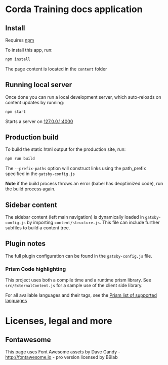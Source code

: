 # Corda Training docs application

## Install

Requires [npm](https://www.npmjs.com/get-npm)

To install this app, run:

```sh
npm install
```

The page content is located in the `content` folder


## Running local server

Once done you can run a local development server, which auto-reloads on content updates by running:

```sh
npm start
```
Starts a server on [127.0.0.1:4000](http://127.0.0.1:4000)

## Production build

To build the static html output for the production site, run:

```sh
npm run build
```

The `--prefix-paths` option will construct links using the path_prefix specified in the `gatsby-config.js`

**Note** if the build process throws an error (babel has deoptimized code), run the build process again.

## Sidebar content

The sidebar content (left main navigation) is dynamically loaded in `gatsby-config.js` by importing `content/structure.js`. This file can include further subfiles to build a content tree.

## Plugin notes
The full plugin configuration can be found in the `gatsby-config.js` file.

### Prism Code highlighting
This project uses both a compile time and a runtime prism library. See `src/ExternalContent.js` for a sample use of the client side library.

For all available languages and their tags, see the [Prism list of supported languages](https://prismjs.com/#supported-languages)

# Licenses, legal and more

## Fontawesome

This page uses Font Awesome assets by Dave Gandy - http://fontawesome.io - pro version licensed by B9lab